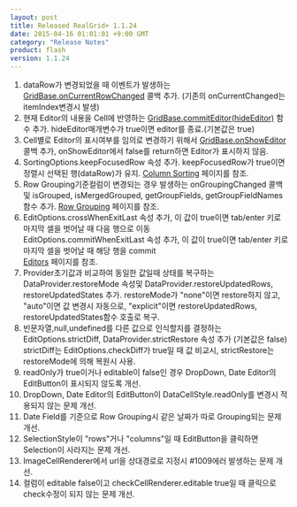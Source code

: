 ```yaml
---
layout: post
title: Released RealGrid+ 1.1.24
date: 2015-04-16 01:01:01 +9:00 GMT
category: "Release Notes"
product: flash
version: 1.1.24
---
```


1. dataRow가 변경되었을 때 이벤트가 발생하는 [GridBase.onCurrentRowChanged](/api/GridBase/onCurrentRowChanged) 콜백 추가. (기존의 onCurrentChanged는 itemIndex변경시 발생)
2. 현재 Editor의 내용을 Cell에 반영하는 [GridBase.commitEditor(hideEditor)](/api/GridBase/commitEditor) 함수 추가. hideEditor매개변수가 true이면 editor를 종료.(기본값은 true)
3. Cell별로 Editor의 표시여부를 임의로 변경하기 위해서 [GridBase.onShowEditor](/api/GridBase/onShowEditor) 콜백 추가, onShowEditor에서 false를 return하면 Editor가 표시하지 않음.
4. SortingOptions.keepFocusedRow 속성 추가. keepFocusedRow가 true이면 정렬시 선택된 행(dataRow)가 유지. [Column Sorting](http://demo.realgrid.com/Demo/ColumnSorting) 페이지를 참조.
5. Row Grouping기준컬럼이 변경되는 경우 발생하는 onGroupingChanged 콜백 및 isGrouped, isMergedGrouped, getGroupFields, getGroupFieldNames 함수 추가. [Row Grouping](http://demo.realgrid.com/Demo/RowGrouping) 페이지를 참조.
6. EditOptions.crossWhenExitLast 속성 추가, 이 값이 true이면 tab/enter 키로 마지막 셀을 벗어날 때 다음 행으로 이동  
     EditOptions.commitWhenExitLast 속성 추가, 이 값이 true이면 tab/enter 키로 마지막 셀을 벗어날 때 해당 행을 commit  
     [Editors](http://demo.realgrid.com/Demo/Editors) 페이지를 참조.
6. Provider초기값과 비교하여 동일한 값일때 상태를 복구하는 DataProvider.restoreMode 속성및 DataProvider.restoreUpdatedRows, restoreUpdatedStates 추가. restoreMode가 "none"이면 restore하지 않고, "auto"이면 값 변경시 자동으로, "explicit"이면 restoreUpdatedRows, restoreUpdatedStates함수 호출로 복구.
7. 빈문자열,null,undefined를 다른 값으로 인식할지를 결정하는 EditOptions.strictDiff, DataProvider.strictRestore 속성 추가 (기본값은 false)  
     strictDiff는 EditOptions.checkDiff가 true일 때 값 비교시, strictRestore는 restoreMode에 의해 복원시 사용.
8. readOnly가 true이거나 editable이 false인 경우 DropDown, Date Editor의 EditButton이 표시되지 않도록 개선.
9. DropDown, Date Editor의 EditButton이 DataCellStyle.readOnly를 변경시 적용되지 않는 문제 개선.
10. Date Field를 기준으로 Row Grouping시 같은 날짜가 따로 Grouping되는 문제 개선.
11. SelectionStyle이 "rows"거나 "columns"일 때 EditButton을 클릭하면 Selection이 사라지는 문제 개선.
12. ImageCellRenderer에서 url을 상대경로로 지정시 #1009에러 발생하는 문제 개선.
13. 컬럼이 editable false이고 checkCellRenderer.editable true일 때 클릭으로 check수정이 되지 않는 문제 개선.